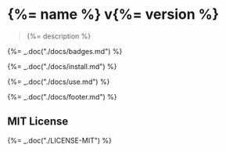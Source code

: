 # {%= name %} v{%= version %}

> {%= description %}

{%= _.doc("./docs/badges.md") %}

{%= _.doc("./docs/install.md") %}

{%= _.doc("./docs/use.md") %}

{%= _.doc("./docs/footer.md") %}

## MIT License

{%= _.doc("./LICENSE-MIT") %}
